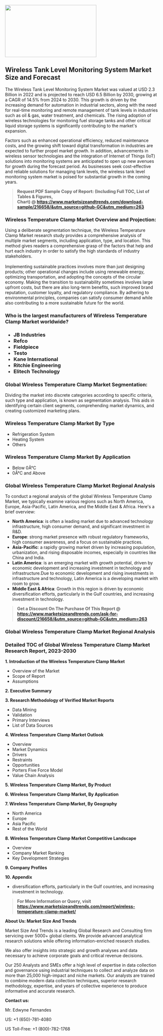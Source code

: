 <p><img class="alignnone size-medium wp-image-20088" src="https://ffe5etoiles.com/wp-content/uploads/2024/12/MST1-300x171.png" alt="" width="300" height="171" /></p><h2>Wireless Tank Level Monitoring System Market Size and Forecast</h2><p>The Wireless Tank Level Monitoring System Market was valued at USD 2.3 Billion in 2022 and is projected to reach USD 6.5 Billion by 2030, growing at a CAGR of 14.5% from 2024 to 2030. This growth is driven by the increasing demand for automation in industrial sectors, along with the need for real-time monitoring and remote management of tank levels in industries such as oil & gas, water treatment, and chemicals. The rising adoption of wireless technologies for monitoring fuel storage tanks and other critical liquid storage systems is significantly contributing to the market's expansion.</p><p>Factors such as enhanced operational efficiency, reduced maintenance costs, and the growing shift toward digital transformation in industries are expected to further propel market growth. In addition, advancements in wireless sensor technologies and the integration of Internet of Things (IoT) solutions into monitoring systems are anticipated to open up new avenues for growth during the forecast period. As businesses seek cost-effective and reliable solutions for managing tank levels, the wireless tank level monitoring system market is poised for substantial growth in the coming years.</p></p><blockquote id="" class=""><strong>Request PDF Sample Copy of Report: (Including Full TOC, List of Tables &amp; Figures, Chart)&nbsp;@&nbsp;<strong><a href="https://www.marketsizeandtrends.com/download-sample/216658/&utm_source=github-GC&utm_medium=263" target="_blank">https://www.marketsizeandtrends.com/download-sample/216658/&utm_source=github-GC&utm_medium=263</a></strong></strong></blockquote><h3 id="" class="">Wireless Temperature Clamp Market&nbsp;Overview and Projection:</h3><p id="" class="">Using a deliberate segmentation technique, the Wireless Temperature Clamp Market research study provides a comprehensive analysis of multiple market segments, including application, type, and location. This method gives readers a comprehensive grasp of the factors that help and hurt each industry in order to satisfy the high standards of industry stakeholders. <br /> <br />Implementing sustainable practices involves more than just designing products; other operational changes include using renewable energy, optimizing transportation, and adopting the concepts of the circular economy. Making the transition to sustainability sometimes involves large upfront costs, but there are also long-term benefits, such improved brand reputation, customer loyalty, and regulatory compliance. By adhering to environmental principles, companies can satisfy consumer demand while also contributing to a more sustainable future for the world.</p><h3 id="" class="">Who is the largest manufacturers of&nbsp;Wireless Temperature Clamp Market worldwide?</h3><h3 class=""><p><ul><li>JB Industries </li><li> Refco </li><li> Fieldpiece </li><li> Testo </li><li> Kane International </li><li> Ritchie Engineering </li><li> Elitech Technology</li></ul></p></h3><h3 id="" class="">Global&nbsp;Wireless Temperature Clamp Market Segmentation:</h3><p id="" class="">Dividing the market into discrete categories according to specific criteria, such type and application, is known as segmentation analysis. This aids in identifying certain client segments, comprehending market dynamics, and creating customized marketing plans.</p><h3 id="" class="">Wireless Temperature Clamp Market&nbsp;By Type</h3><p><p><ul><li>Refrigeration System</li><li> Heating System</li><li> Others</p></li></ul></p></p><h3 id="" class="">Wireless Temperature Clamp Market&nbsp;By Application</h3><p class=""><p><ul><li>Below 0Â°C</li><li> 0Â°C and Above</li></ul></p></p><h3 id="" class="">Global Wireless Temperature Clamp Market Regional Analysis</h3><p id="" class="">To conduct a regional analysis of the global Wireless Temperature Clamp Market, we typically examine various regions such as North America, Europe, Asia-Pacific, Latin America, and the Middle East &amp; Africa. Here's a brief overview:</p><ul><li><strong>North America</strong>: is often a leading market due to advanced technology infrastructure, high consumer demand, and significant investment in R&amp;D.</li><li><strong>Europe</strong>: strong market presence with robust regulatory frameworks, high consumer awareness, and a focus on sustainable practices.</li><li><strong>Asia-Pacific</strong>: a rapidly growing market driven by increasing population, urbanization, and rising disposable incomes, especially in countries like China and India.</li><li><strong>Latin America</strong>: is an emerging market with growth potential, driven by economic development and increasing investment in technology and infrastructure.Due to economic development and rising investments in infrastructure and technology, Latin America is a developing market with room to grow.</li><li><strong>Middle East &amp; Africa</strong>: Growth in this region is driven by economic diversification efforts, particularly in the Gulf countries, and increasing investment in technology.</li></ul><blockquote id="" class=""><strong>Get a Discount On The Purchase Of This Report @ <strong><a href="https://www.marketsizeandtrends.com/ask-for-discount/216658/&utm_source=github-GC&utm_medium=263" target="_blank">https://www.marketsizeandtrends.com/ask-for-discount/216658/&utm_source=github-GC&utm_medium=263</a></strong></strong></blockquote><h3 id="" class="">Global Wireless Temperature Clamp Market Regional Analysis</h3><h3 id="" class="">Detailed TOC of Global Wireless Temperature Clamp Market Research Report, 2023-2030</h3><p id="" class=""><strong>1. Introduction of the Wireless Temperature Clamp Market</strong></p><ul><li>Overview of the Market</li><li>Scope of Report</li><li>Assumptions</li></ul><p id="" class=""><strong>2. Executive Summary</strong></p><p id="" class=""><strong>3. Research Methodology of Verified Market Reports</strong></p><ul><li>Data Mining</li><li>Validation</li><li>Primary Interviews</li><li>List of Data Sources</li></ul><p id="" class=""><strong>4. Wireless Temperature Clamp Market Outlook</strong></p><ul><li>Overview</li><li>Market Dynamics</li><li>Drivers</li><li>Restraints</li><li>Opportunities</li><li>Porters Five Force Model</li><li>Value Chain Analysis</li></ul><p id="" class=""><strong>5. Wireless Temperature Clamp Market, By Product</strong></p><p id="" class=""><strong>6. Wireless Temperature Clamp Market, By Application</strong></p><p id="" class=""><strong>7. Wireless Temperature Clamp Market, By Geography</strong></p><ul><li>North America</li><li>Europe</li><li>Asia Pacific</li><li>Rest of the World</li></ul><p id="" class=""><strong>8. Wireless Temperature Clamp Market Competitive Landscape</strong></p><ul><li>Overview</li><li>Company Market Ranking</li><li>Key Development Strategies</li></ul><p id="" class=""><strong>9. Company Profiles</strong></p><p id="" class=""><strong>10. Appendix</strong></p><ul><li>diversification efforts, particularly in the Gulf countries, and increasing investment in technology.</li></ul><blockquote id="" class=""><strong>For More Information or Query, visit <strong><strong><a href="https://www.marketsizeandtrends.com/report/wireless-temperature-clamp-market/" target="_blank">https://www.marketsizeandtrends.com/report/wireless-temperature-clamp-market/</a></strong></strong></strong></blockquote><p id="" class=""><strong>About Us: Market Size And Trends</strong></p><p id="" class="">Market Size And Trends is a leading Global Research and Consulting firm servicing over 5000+ global clients. We provide advanced analytical research solutions while offering information-enriched research studies.</p><p id="" class="">We also offer insights into strategic and growth analyses and data necessary to achieve corporate goals and critical revenue decisions.</p><p id="" class="">Our 250 Analysts and SMEs offer a high level of expertise in data collection and governance using industrial techniques to collect and analyze data on more than 25,000 high-impact and niche markets. Our analysts are trained to combine modern data collection techniques, superior research methodology, expertise, and years of collective experience to produce informative and accurate research.</p><p id="" class=""><strong>Contact us:</strong></p><p id="" class="">Mr. Edwyne Fernandes</p><p id="" class="">US: +1 (650)-781-4080</p><p id="" class="">US Toll-Free: +1 (800)-782-1768</p>
